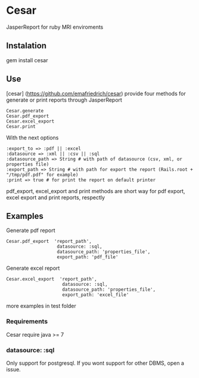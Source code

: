 # Cesar

JasperReport for ruby MRI enviroments 

## Instalation

gem install cesar

## Use

[cesar] (https://github.com/emafriedrich/cesar) provide four methods for generate or print reports through JasperReport


    Cesar.generate
    Cesar.pdf_export
    Cesar.excel_export
    Cesar.print

With the next options

    :export_to => :pdf || :excel 
    :datasource => :xml || :csv || :sql
    :datasource_path => String # with path of datasource (csv, xml, or properties file)
    :export_path => String # with path for export the report (Rails.root + "/tmp/pdf.pdf" for example)
    :print => true # for print the report on default printer 

pdf_export, excel_export and print methods are short way for pdf export, excel export and print reports, respectly

## Examples

Generate pdf report 

    Cesar.pdf_export  'report_path',
                       datasource: :sql,
                       datasource_path: 'properties_file',
                       export_path: 'pdf_file'

Generate excel report 

    Cesar.excel_export  'report_path',
                         datasource: :sql,
                         datasource_path: 'properties_file',
                         export_path: 'excel_file'

more examples in test folder


### Requirements

Cesar require java >= 7

### datasource: :sql

Only support for postgresql. If you wont support for other DBMS, open a issue. 




